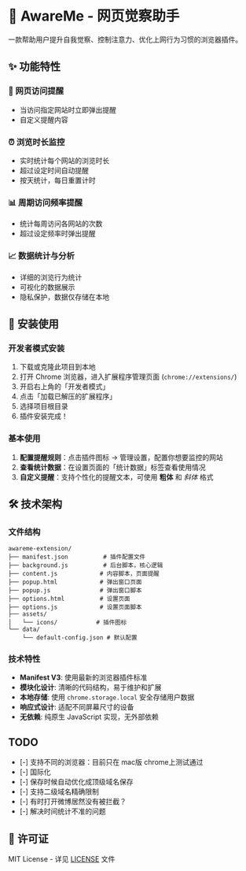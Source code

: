 # 🧠 AwareMe - 网页觉察助手

一款帮助用户提升自我觉察、控制注意力、优化上网行为习惯的浏览器插件。

## ✨ 功能特性

### 🔔 网页访问提醒
- 当访问指定网站时立即弹出提醒
- 自定义提醒内容

### ⏰ 浏览时长监控
- 实时统计每个网站的浏览时长
- 超过设定时间自动提醒
- 按天统计，每日重置计时

### 📊 周期访问频率提醒
- 统计每周访问各网站的次数
- 超过设定频率时弹出提醒


### 📈 数据统计与分析
- 详细的浏览行为统计
- 可视化的数据展示
- 隐私保护，数据仅存储在本地

## 🚀 安装使用

### 开发者模式安装

1. 下载或克隆此项目到本地
2. 打开 Chrome 浏览器，进入扩展程序管理页面 (`chrome://extensions/`)
3. 开启右上角的「开发者模式」
4. 点击「加载已解压的扩展程序」
5. 选择项目根目录
6. 插件安装完成！

### 基本使用

1. **配置提醒规则**：点击插件图标 → 管理设置，配置你想要监控的网站
2. **查看统计数据**：在设置页面的「统计数据」标签查看使用情况
4. **自定义提醒**：支持个性化的提醒文本，可使用 **粗体** 和 *斜体* 格式



## 🛠️ 技术架构

### 文件结构

```
awareme-extension/
├── manifest.json          # 插件配置文件
├── background.js          # 后台脚本，核心逻辑
├── content.js            # 内容脚本，页面提醒
├── popup.html            # 弹出窗口页面
├── popup.js              # 弹出窗口脚本
├── options.html          # 设置页面
├── options.js            # 设置页面脚本
├── assets/
│   └── icons/           # 插件图标
└── data/
    └── default-config.json # 默认配置
```

### 技术特性

- **Manifest V3**: 使用最新的浏览器插件标准
- **模块化设计**: 清晰的代码结构，易于维护和扩展
- **本地存储**: 使用 `chrome.storage.local` 安全存储用户数据
- **响应式设计**: 适配不同屏幕尺寸的设备
- **无依赖**: 纯原生 JavaScript 实现，无外部依赖

## TODO
- [-] 支持不同的浏览器：目前只在 mac版 chrome上测试通过
- [-] 国际化
- [-] 保存时候自动优化成顶级域名保存
- [-] 支持二级域名精确限制
- [-] 有时打开微博居然没有被拦截？
- [-] 解决时间统计不准的问题





## 📄 许可证

MIT License - 详见 [LICENSE](LICENSE) 文件


